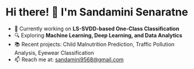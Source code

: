 # Hi there! 👋 I'm Sandamini Senaratne

- 🌱 Currently working on **LS-SVDD-based One-Class Classification**
- 🔍 Exploring **Machine Learning, Deep Learning, and Data Analytics**
- 📚 Recent projects: Child Malnutrition Prediction, Traffic Pollution Analysis, Eyewear Classification
- 📫 Reach me at: [sandamini9568@gmail.com](mailto:sandamini9568@gmail.com)
